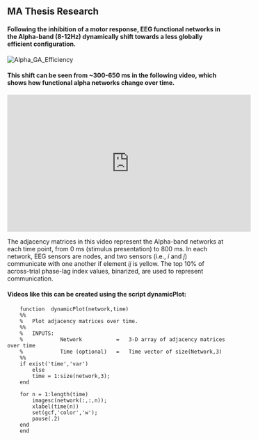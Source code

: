 <!--layout: page title: "PAGE TITLE" permalink: /Findings/-->

## MA Thesis Research

#### Following the inhibition of a motor response, EEG functional networks in the Alpha-band (8-12Hz) dynamically shift towards a less globally efficient configuration. 

![Alpha_GA_Efficiency](https://user-images.githubusercontent.com/81769550/114312653-5a57c800-9ac1-11eb-8352-e51ee7ab1fa4.PNG)

#### This shift can be seen from ~300-650 ms in the following video, which shows how functional alpha networks change over time. 


<iframe width="560" height="315" src="https://www.youtube.com/embed/FevL_Y_AMjU" title="YouTube video player" frameborder="0" allow="accelerometer; autoplay; clipboard-write; encrypted-media; gyroscope; picture-in-picture" allowfullscreen></iframe>


The adjacency matrices in this video represent the Alpha-band networks at each time point, from 0 ms (stimulus presentation) to 800 ms. In each network, EEG sensors are nodes, and two sensors (i.e., _i_ and _j_) communicate with one another if element _ij_ is yellow. The top 10% of across-trial phase-lag index values, binarized, are used to represent communication. 

#### Videos like this can be created using the script **dynamicPlot**:


        function  dynamicPlot(network,time)
        %%
        %   Plot adjacency matrices over time.
        %%
        %   INPUTS:
        %            Network           =   3-D array of adjacency matrices over time
        %            Time (optional)   =   Time vector of size(Network,3)
        %%
        if exist('time','var')
            else
            time = 1:size(network,3);
        end
        
        for n = 1:length(time)
            imagesc(network(:,:,n));
            xlabel(time(n))
            set(gcf,'color','w');
            pause(.2)
        end
        end

